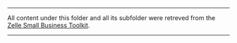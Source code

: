 *********************
All content under this folder and all its subfolder were retreved from the [Zelle Small Business Toolkit](https://www.zellepay.com/small-business-payments/zelle-small-business-toolkit).
*********************
